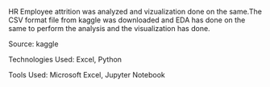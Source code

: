 HR Employee attrition was analyzed and vizualization done on the same.The CSV format file from kaggle was downloaded and EDA has done on the same to perform the analysis and the visualization has done.

Source: kaggle

Technologies Used: Excel, Python

Tools Used: Microsoft Excel, Jupyter Notebook
